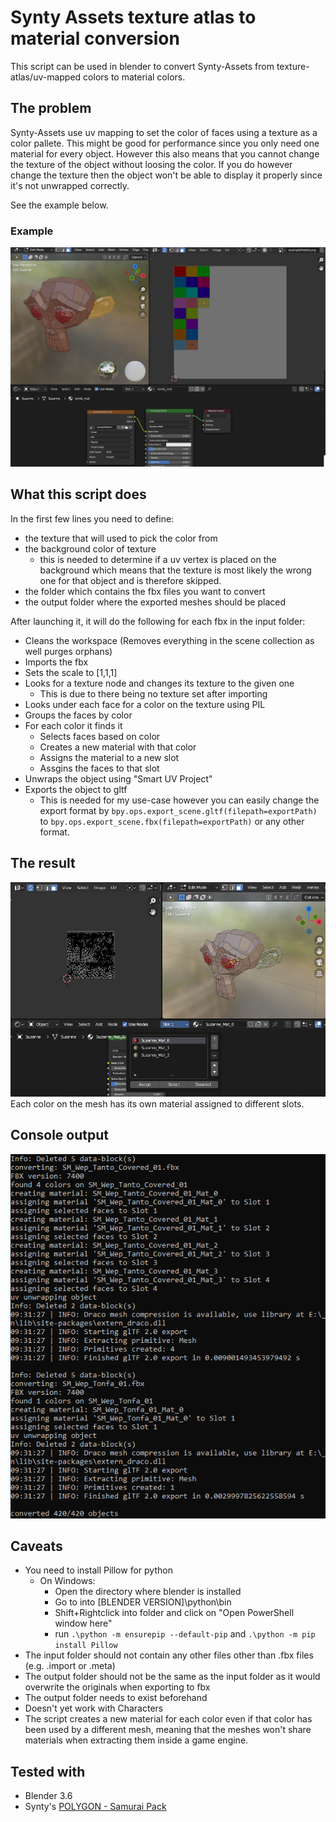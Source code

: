 # Synty Assets texture atlas to material conversion
This script can be used in blender to convert Synty-Assets from texture-atlas/uv-mapped colors to material colors.

## The problem
Synty-Assets use uv mapping to set the color of faces using a texture as a color pallete.
This might be good for performance since you only need one material for every object. 
However this also means that you cannot change the texture of the object without loosing the color. 
If you do however change the texture then the object won't be able to display it properly since it's not unwrapped correctly.

See the example below.
### Example
![The problem](docs/theProblem.png)


## What this script does

In the first few lines you need to define:
- the texture that will used to pick the color from
- the background color of texture
	- this is needed to determine if a uv vertex is placed on the background which means that the texture is most likely the wrong one for that object and is therefore skipped.
- the folder which contains the fbx files you want to convert
- the output folder where the exported meshes should be placed


After launching it, it will do the following for each fbx in the input folder:
- Cleans the workspace (Removes everything in the scene collection as well purges orphans)
- Imports the fbx
- Sets the scale to [1,1,1]
- Looks for a texture node and changes its texture to the given one
	- This is due to there being no texture set after importing
- Looks under each face for a color on the texture using PIL
- Groups the faces by color
- For each color it finds it
	- Selects faces based on color
	- Creates a new material with that color
	- Assigns the material to a new slot
	- Assgins the faces to that slot
- Unwraps the object using "Smart UV Project"
- Exports the object to gltf
	- This is needed for my use-case however you can easily change the export format by ```bpy.ops.export_scene.gltf(filepath=exportPath)``` to ```bpy.ops.export_scene.fbx(filepath=exportPath)``` or any other format.


## The result
![The result](docs/result.png)
Each color on the mesh has its own material assigned to different slots.

## Console output
![Console output](docs/consoleOutput.png)

## Caveats
- You need to install Pillow for python
	- On Windows:
		- Open the directory where blender is installed
		- Go to into \[BLENDER VERSION]\python\bin
		- Shift+Rightclick into folder and click on "Open PowerShell window here"
		- run ```.\python -m ensurepip --default-pip``` and ```.\python -m pip install Pillow```
- The input folder should not contain any other files other than .fbx files (e.g. .import or .meta)
- The output folder should not be the same as the input folder as it would overwrite the originals when exporting to fbx
- The output folder needs to exist beforehand
- Doesn't yet work with Characters
- The script creates a new material for each color even if that color has been used by a different mesh, meaning that the meshes won't share materials when extracting them inside a game engine.

## Tested with
- Blender 3.6
- Synty's [POLYGON - Samurai Pack](https://syntystore.com/products/polygon-samurai-pack)